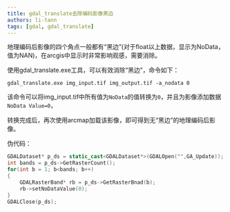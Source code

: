 ```yaml
---
title: gdal_translate去除编码影像黑边
authors: li-tann
tags: [gdal, gdal_translate]
---
```


地理编码后影像的四个角点一般都有“黑边”(对于float以上数据，显示为NoData，值为NAN)，在arcgis中显示时非常影响观感，需要消除。

使用gdal_translate.exe工具，可以有效消除“黑边”，命令如下：

`gdal_translate.exe img_input.tif img_output.tif -a_nodata 0`

该命令可以将img_input.tif中所有值为`NoData`的值转换为`0`，并且为影像添加数据`NoData Value=0`，

转换完成后，再次使用arcmap加载该影像，即可得到无“黑边”的地理编码后影像。

伪代码：

```c++
GDALDataset* p_ds = static_cast<GDALDataset*>(GDALOpen("",GA_Update));
int bands = p_ds->GetRasterCount();
for(int b = 1; b<bands; b++)
{
    GDALRasterBand* rb = p_ds->GetRasterBnad(b);
    rb->setNoDataValue(0);
}
GDALClose(p_ds);

```
